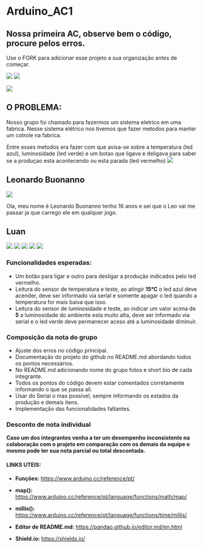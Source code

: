 # Arduino_AC1
## Nossa primeira AC, observe bem o código, procure pelos erros.

Use o FORK para adicionar esse projeto a sua organização antes de começar.

![](https://img.shields.io/github/forks/Leoruiz197/Arduino_AC1)
![](https://img.shields.io/github/stars/Leoruiz197/Arduino_AC1)

![](https://github.com/Bullfrog2RA/Arduino_AC1/blob/main/AC1.png)

## **O PROBLEMA:** 

Nosso grupo foi chamado para fazermos um sistema eletrico em uma fabrica. Nesse sistema elétrico nos tivemos que fazer metodos para manter um cotrole na fabrica.

Entre esses metodos era fazer com que avisa-se sobre a temperatura (led azul), luminosidade (led verde) e um botao que ligava e deligava para saber se a produçao esta acontecendo ou esta parada (led vermelho)
![](https://github.com/Bullfrog2RA/Arduino_AC1/blob/main/0.png)
## Leonardo Buonanno
![](https://github.com/Bullfrog2RA/Arduino_AC1/blob/main/Leonardo-Buonanno.png)

Ola, meu nome é Leonardo Buonanno tenho 16 anos e sei que o Leo vai me passar ja que carrego ele em qualquer jogo.
## Luan
![](https://github.com/Bullfrog2RA/Arduino_AC1/blob/main/unknown%20(1).png)
![](https://github.com/Bullfrog2RA/Arduino_AC1/blob/main/unknown%20(2).png)
![](https://github.com/Bullfrog2RA/Arduino_AC1/blob/main/unknown%20(3).png)
![](https://github.com/Bullfrog2RA/Arduino_AC1/blob/main/unknown%20(4).png)
![](https://github.com/Bullfrog2RA/Arduino_AC1/blob/main/unknown.png)
### Funcionalidades esperadas:

- Um botão para ligar e outro para desligar a produção indicados pelo led vermelho.
- Leitura do sensor de temperatura e teste, ao atingir **15℃** o led azul deve acender, deve ser informado via serial e somente apagar o led quando a temperatura for mais baixa que isso.
- Leitura do sensor de luminosidade e teste, ao indicar um valor acima de **5** a luminosidade do ambiente esta muito alta, deve ser informado via serial e o led verde deve permanecer aceso até a luminosidade diminuir.

### Composição da nota do grupo
- Ajuste dos erros no código principal.
- Documentação do projeto do github no README.md abordando todos os pontos necessários.
- No README.md adicionando nome do grupo fotos e short bio de cada integrante.
- Todos os pontos do código devem estar comentados corretamente informando o que se passa ali.
- Usar do Serial o max possível, sempre informando os estados da produção e demais itens.
- Implementação das funcionalidades faltantes.

### Desconto de nota individual

**Caso um dos integrantes venha a ter um desempenho inconsistente na colaboração com o projeto em comparação com os demais da equipe o mesmo pode ter sua nota parcial ou total descontada.**

#### LINKS UTEIS:

- **Funções:** https://www.arduino.cc/reference/pt/
- **map():** https://www.arduino.cc/reference/pt/language/functions/math/map/
- **millis():** https://www.arduino.cc/reference/pt/language/functions/time/millis/

- **Editor de README.md:** https://pandao.github.io/editor.md/en.html
- **Shield.io:** https://shields.io/

